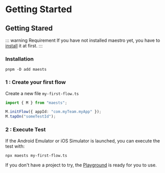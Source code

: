 # Getting Started

## Getting Stared

::: warning Requirement
If you have not installed maestro yet, you have to [install](https://maestro.mobile.dev/getting-started/installing-maestro) it at first.
:::

### Installation

```sh:
pnpm -D add maests
```

### 1 : Create your first flow

Create a new file `my-first-flow.ts`

```typescript
import { M } from "maests";

M.initFlow({ appId: "com.myTeam.myApp" });
M.tapOn("someTestId");
```

### 2 : Execute Test

If the Android Emulator or iOS Simulator is launched, you can execute the test with:

```sh
npx maests my-first-flow.ts
```

If you don't have a project to try, the [Playground](./playground) is ready for you to use.
